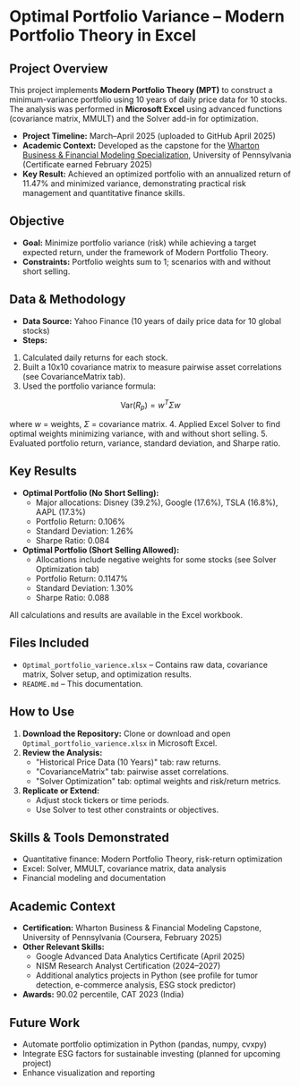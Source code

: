 # Optimal Portfolio Variance – Modern Portfolio Theory in Excel

## Project Overview

This project implements **Modern Portfolio Theory (MPT)** to construct a minimum-variance portfolio using 10 years of daily price data for 10 stocks. The analysis was performed in **Microsoft Excel** using advanced functions (covariance matrix, MMULT) and the Solver add-in for optimization.

- **Project Timeline:** March–April 2025 (uploaded to GitHub April 2025)
- **Academic Context:** Developed as the capstone for the [Wharton Business \& Financial Modeling Specialization](https://www.coursera.org/learn/wharton-financial-modeling-capstone), University of Pennsylvania (Certificate earned February 2025)
- **Key Result:** Achieved an optimized portfolio with an annualized return of 11.47% and minimized variance, demonstrating practical risk management and quantitative finance skills.


## Objective

- **Goal:** Minimize portfolio variance (risk) while achieving a target expected return, under the framework of Modern Portfolio Theory.
- **Constraints:** Portfolio weights sum to 1; scenarios with and without short selling.


## Data \& Methodology

- **Data Source:** Yahoo Finance (10 years of daily price data for 10 global stocks)
- **Steps:**

1. Calculated daily returns for each stock.
2. Built a 10x10 covariance matrix to measure pairwise asset correlations (see CovarianceMatrix tab).
3. Used the portfolio variance formula:

$$
\text{Var}(R_p) = w^T \Sigma w
$$

where $w$ = weights, $\Sigma$ = covariance matrix.
4. Applied Excel Solver to find optimal weights minimizing variance, with and without short selling.
5. Evaluated portfolio return, variance, standard deviation, and Sharpe ratio.


## Key Results

- **Optimal Portfolio (No Short Selling):**
    - Major allocations: Disney (39.2%), Google (17.6%), TSLA (16.8%), AAPL (17.3%)
    - Portfolio Return: 0.106%
    - Standard Deviation: 1.26%
    - Sharpe Ratio: 0.084
- **Optimal Portfolio (Short Selling Allowed):**
    - Allocations include negative weights for some stocks (see Solver Optimization tab)
    - Portfolio Return: 0.1147%
    - Standard Deviation: 1.30%
    - Sharpe Ratio: 0.088

All calculations and results are available in the Excel workbook.

## Files Included

- `Optimal_portfolio_varience.xlsx` – Contains raw data, covariance matrix, Solver setup, and optimization results.
- `README.md` – This documentation.


## How to Use

1. **Download the Repository:**
Clone or download and open `Optimal_portfolio_varience.xlsx` in Microsoft Excel.
2. **Review the Analysis:**
    - "Historical Price Data (10 Years)" tab: raw returns.
    - "CovarianceMatrix" tab: pairwise asset correlations.
    - "Solver Optimization" tab: optimal weights and risk/return metrics.
3. **Replicate or Extend:**
    - Adjust stock tickers or time periods.
    - Use Solver to test other constraints or objectives.

## Skills \& Tools Demonstrated

- Quantitative finance: Modern Portfolio Theory, risk-return optimization
- Excel: Solver, MMULT, covariance matrix, data analysis
- Financial modeling and documentation


## Academic Context

- **Certification:** Wharton Business \& Financial Modeling Capstone, University of Pennsylvania (Coursera, February 2025)
- **Other Relevant Skills:**
    - Google Advanced Data Analytics Certificate (April 2025)
    - NISM Research Analyst Certification (2024–2027)
    - Additional analytics projects in Python (see profile for tumor detection, e-commerce analysis, ESG stock predictor)
- **Awards:** 90.02 percentile, CAT 2023 (India)


## Future Work

- Automate portfolio optimization in Python (pandas, numpy, cvxpy)
- Integrate ESG factors for sustainable investing (planned for upcoming project)
- Enhance visualization and reporting
